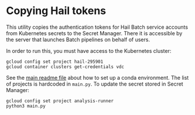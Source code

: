# Copying Hail tokens

This utility copies the authentication tokens for Hail Batch service accounts
from Kubernetes secrets to the Secret Manager. There it is accessible by the
server that launches Batch pipelines on behalf of users.

In order to run this, you must have access to the Kubernetes cluster:

```batch
gcloud config set project hail-295901
gcloud container clusters get-credentials vdc
```

See the [main readme file](../README.md) about how to set up a conda
environment. The list of projects is hardcoded in `main.py`. To update the
secret stored in Secret Manager:

```batch
gcloud config set project analysis-runner
python3 main.py
```
